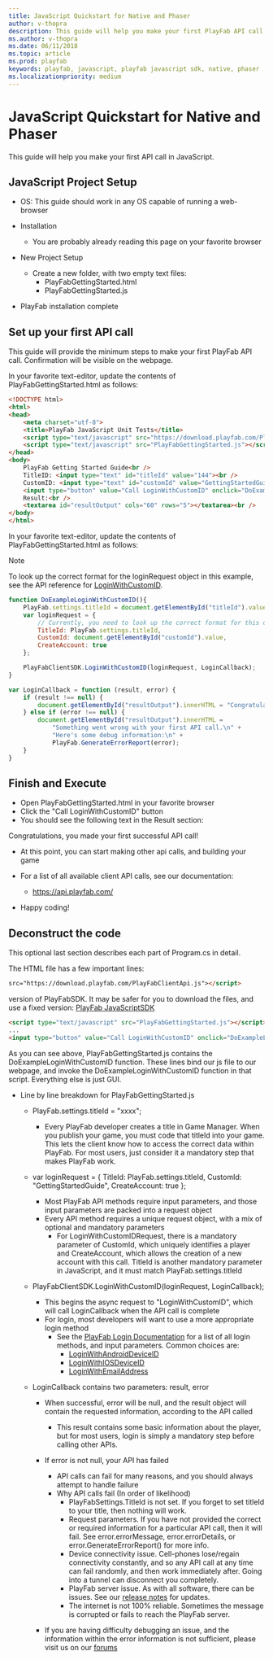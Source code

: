 ```yaml
---
title: JavaScript Quickstart for Native and Phaser
author: v-thopra
description: This guide will help you make your first PlayFab API call in JavaScript.
ms.author: v-thopra
ms.date: 06/11/2018
ms.topic: article
ms.prod: playfab
keywords: playfab, javascript, playfab javascript sdk, native, phaser
ms.localizationpriority: medium
---
```


# JavaScript Quickstart for Native and Phaser

This guide will help you make your first API call in JavaScript.

## JavaScript Project Setup

- OS: This guide should work in any OS capable of running a web-browser
- Installation
  - You are probably already reading this page on your favorite browser

- New Project Setup
  - Create a new folder, with two empty text files:
    - PlayFabGettingStarted.html
    - PlayFabGettingStarted.js

- PlayFab installation complete

## Set up your first API call

This guide will provide the minimum steps to make your first PlayFab API call. Confirmation will be visible on the webpage.

In your favorite text-editor, update the contents of PlayFabGettingStarted.html as follows:

```html
<!DOCTYPE html>
<html>
<head>
    <meta charset="utf-8">
    <title>PlayFab JavaScript Unit Tests</title>
    <script type="text/javascript" src="https://download.playfab.com/PlayFabClientApi.js"></script>
    <script type="text/javascript" src="PlayFabGettingStarted.js"></script>
</head>
<body>
    PlayFab Getting Started Guide<br />
    TitleID: <input type="text" id="titleId" value="144"><br />
    CustomID: <input type="text" id="customId" value="GettingStartedGuide"><br />
    <input type="button" value="Call LoginWithCustomID" onclick="DoExampleLoginWithCustomID()"><br />
    Result:<br />
    <textarea id="resultOutput" cols="60" rows="5"></textarea><br />
</body>
</html>
```

In your favorite text-editor, update the contents of PlayFabGettingStarted.html as follows:

> [!NOTE]
> To look up the correct format for the loginRequest object in this example, see the API reference for [LoginWithCustomID](xref:titleid.playfabapi.com.client.authentication.loginwithcustomid).

```javascript
function DoExampleLoginWithCustomID(){
    PlayFab.settings.titleId = document.getElementById("titleId").value;
    var loginRequest = {
        // Currently, you need to look up the correct format for this object in the API reference for LoginWithCustomID.
        TitleId: PlayFab.settings.titleId,
        CustomId: document.getElementById("customId").value,
        CreateAccount: true
    };

    PlayFabClientSDK.LoginWithCustomID(loginRequest, LoginCallback);
}

var LoginCallback = function (result, error) {
    if (result !== null) {
        document.getElementById("resultOutput").innerHTML = "Congratulations, you made your first successful API call!";
    } else if (error !== null) {
        document.getElementById("resultOutput").innerHTML =
            "Something went wrong with your first API call.\n" +
            "Here's some debug information:\n" +
            PlayFab.GenerateErrorReport(error);
    }
}
```

## Finish and Execute

- Open PlayFabGettingStarted.html in your favorite browser
- Click the "Call LoginWithCustomID" button
- You should see the following text in the Result section:

Congratulations, you made your first successful API call!

- At this point, you can start making other api calls, and building your game
- For a list of all available client API calls, see our documentation:
  - https://api.playfab.com/

- Happy coding!

## Deconstruct the code

This optional last section describes each part of Program.cs in detail.

The HTML file has a few important lines:

```html
src="https://download.playfab.com/PlayFabClientApi.js"></script>
```

version of PlayFabSDK. It may be safer for you to download the files, and use a fixed version: [PlayFab JavaScriptSDK](https://api.playfab.com/sdks/download/javascript)

```html
<script type="text/javascript" src="PlayFabGettingStarted.js"></script>
...
<input type="button" value="Call LoginWithCustomID" onclick="DoExampleLoginWithCustomID()"><br />
```

As you can see above, PlayFabGettingStarted.js contains the DoExampleLoginWithCustomID function. These lines bind our js file to our webpage, and invoke the DoExampleLoginWithCustomID function in that script. Everything else is just GUI.

- Line by line breakdown for PlayFabGettingStarted.js
  - PlayFab.settings.titleId = "xxxx";
    - Every PlayFab developer creates a title in Game Manager. When you publish your game, you must code that titleId into your game. This lets the client know how to access the correct data within PlayFab. For most users, just consider it a mandatory step that makes PlayFab work.

  - var loginRequest = { TitleId: PlayFab.settings.titleId, CustomId: "GettingStartedGuide", CreateAccount: true };
    - Most PlayFab API methods require input parameters, and those input parameters are packed into a request object
    - Every API method requires a unique request object, with a mix of optional and mandatory parameters
      - For LoginWithCustomIDRequest, there is a mandatory parameter of CustomId, which uniquely identifies a player and CreateAccount, which allows the creation of a new account with this call. TitleId is another mandatory parameter in JavaScript, and it must match PlayFab.settings.titleId

  - PlayFabClientSDK.LoginWithCustomID(loginRequest, LoginCallback);
    - This begins the async request to "LoginWithCustomID", which will call LoginCallback when the API call is complete
    - For login, most developers will want to use a more appropriate login method
      - See the [PlayFab Login Documentation](xref:titleid.playfabapi.com.client.authentication) for a list of all login methods, and input parameters. Common choices are:
        - [LoginWithAndroidDeviceID](xref:titleid.playfabapi.com.client.authentication.loginwithandroiddeviceid)
        - [LoginWithIOSDeviceID](xref:titleid.playfabapi.com.client.authentication.loginwithiosdeviceid)
        - [LoginWithEmailAddress](xref:titleid.playfabapi.com.client.authentication.loginwithemailaddress)

  - LoginCallback contains two parameters: result, error
    - When successful, error will be null, and the result object will contain the requested information, according to the API called
      - This result contains some basic information about the player, but for most users, login is simply a mandatory step before calling other APIs.

    - If error is not null, your API has failed
      - API calls can fail for many reasons, and you should always attempt to handle failure
      - Why API calls fail (In order of likelihood)
        - PlayFabSettings.TitleId is not set. If you forget to set titleId to your title, then nothing will work.
        - Request parameters. If you have not provided the correct or required information for a particular API call, then it will fail. See error.errorMessage, error.errorDetails, or error.GenerateErrorReport() for more info.
        - Device connectivity issue. Cell-phones lose/regain connectivity constantly, and so any API call at any time can fail randomly, and then work immediately after. Going into a tunnel can disconnect you completely.
        - PlayFab server issue. As with all software, there can be issues. See our [release notes](https://api.playfab.com/releaseNotes/) for updates.
        - The internet is not 100% reliable. Sometimes the message is corrupted or fails to reach the PlayFab server.

    - If you are having difficulty debugging an issue, and the information within the error information is not sufficient, please visit us on our [forums](https://community.playfab.com/index.html)
